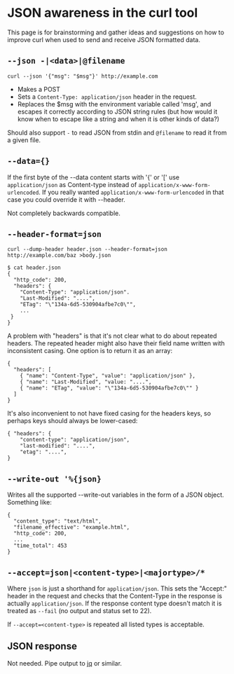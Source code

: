 # JSON awareness in the curl tool

This page is for brainstorming and gather ideas and suggestions on how to improve curl when used to send and receive JSON formatted data.

## `--json -|<data>|@filename`

    curl --json '{"msg": "$msg"}' http://example.com

- Makes a POST
- Sets a `Content-Type: application/json` header in the request.
- Replaces the $msg with the environment variable called 'msg', and escapes it
  correctly according to JSON string rules (but how would it know when to escape like a string and when it is other kinds of data?)

Should also support `-` to read JSON from stdin and `@filename` to read it from a given file.

## `--data={}`

If the first byte of the --data content starts with '{' or '[' use `application/json` as Content-type instead
of `application/x-www-form-urlencoded`.  If you really wanted `application/x-www-form-urlencoded` in that case
you could override it with --header.

Not completely backwards compatible.

## `--header-format=json`

    curl --dump-header header.json --header-format=json http://example.com/baz >body.json

    $ cat header.json
    {
      "http_code": 200,
      "headers": {
        "Content-Type": "application/json".
        "Last-Modified": "....",
        "ETag": "\"134a-6d5-530904afbe7c0\"",
        ...
     }
    }

A problem with "headers" is that it's not clear what to do about repeated headers.
The repeated header might also have their field name written with inconsistent
casing.  One option is to return it as an array:

    {
      "headers": [
        { "name": "Content-Type", "value": "application/json" },
        { "name": "Last-Modified", "value: "....",
        { "name": "ETag", "value": "\"134a-6d5-530904afbe7c0\"" }
      ]
    }

It's also inconvenient to not have fixed casing for the headers keys, so perhaps
keys should always be lower-cased:

    { "headers": {
        "content-type": "application/json",
        "last-modified": "....",
        "etag": "....",
    }

## `--write-out '%{json}`

Writes all the supported --write-out variables in the form of a JSON object.  Something like:

    {
      "content_type": "text/html",
      "filename_effective": "example.html",
      "http_code": 200,
      ...
      "time_total": 453
    }

## `--accept=json|<content-type>|<majortype>/*`

Where `json` is just a shorthand for `application/json`.  This sets the "Accept:" header in the
request and checks that the Content-Type in the response is actually `application/json`. If the
response content type doesn't match it is treated as `--fail` (no output and status set to 22).

If `--accept=<content-type>` is repeated all listed types is acceptable.

## JSON response

Not needed. Pipe output to [jq](https://stedolan.github.io/jq/) or similar.

